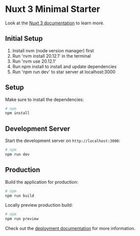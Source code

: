 # Nuxt 3 Minimal Starter

Look at the [Nuxt 3 documentation](https://nuxt.com/docs/getting-started/introduction) to learn more.

## Initial Setup

1. Install nvm (node version manager) first
2. Run 'nvm install 20.12.1' in the terminal
3. Run 'nvm use 20.12.1'
4. Run npm install to install and update dependencies
5. Run 'npm run dev' to star server at localhost:3000

## Setup

Make sure to install the dependencies:

```bash
# npm
npm install
```

## Development Server

Start the development server on `http://localhost:3000`:

```bash
# npm
npm run dev
```

## Production

Build the application for production:

```bash
# npm
npm run build
```

Locally preview production build:

```bash
# npm
npm run preview
```

Check out the [deployment documentation](https://nuxt.com/docs/getting-started/deployment) for more information.
